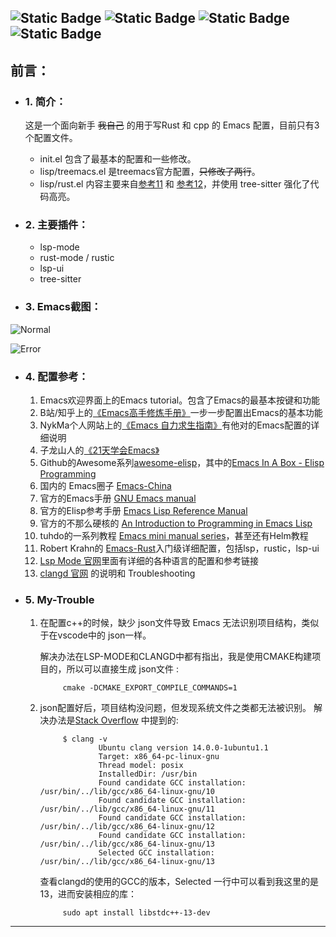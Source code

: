 ![Static Badge](https://img.shields.io/badge/Ubuntu-True-blue)
![Static Badge](https://img.shields.io/badge/Windows-Testing-red)
![Static Badge](https://img.shields.io/badge/Language-Emacs_Lisp-purple)
![Static Badge](https://img.shields.io/badge/For-Novice-brown)
---
## 前言：
+ ### 1. 简介：
    这是一个面向新手 ~~我自己~~ 的用于写Rust 和 cpp 的 Emacs 配置，目前只有3个配置文件。
    


    + init.el 包含了最基本的配置和一些修改。
    + lisp/treemacs.el 是treemacs官方配置，~~只修改了两行~~。
    + lisp/rust.el 内容主要来自[参考11][12] 和 [参考12][12]，并使用 tree-sitter 强化了代码高亮。


+ ### 2. 主要插件：

    + lsp-mode 
    + rust-mode / rustic
    + lsp-ui 
    + tree-sitter

+ ### 3. Emacs截图：

![Normal](https://github.com/superbignut/Emacs-SMCM/blob/master/screenshots/normal.png)

![Error](https://github.com/superbignut/Emacs-SMCM/blob/master/screenshots/error.png)

+ ### 4. 配置参考：
    1. Emacs欢迎界面上的Emacs tutorial。包含了Emacs的最基本按键和功能
    2. B站/知乎上的[《Emacs高手修炼手册》][1]一步一步配置出Emacs的基本功能
    3. NykMa个人网站上的[《Emacs 自力求生指南》][2]有他对的Emacs配置的详细说明
    4. 子龙山人的[《21天学会Emacs》][3]
    5. Github的Awesome系列[awesome-elisp][5]，其中的[Emacs In A Box - Elisp Programming][6]
    6. 国内的 Emacs圈子 [Emacs-China][4]
    7. 官方的Emacs手册 [GNU Emacs manual][7]
    8. 官方的Elisp参考手册 [Emacs Lisp Reference Manual][8]
    9. 官方的不那么硬核的 [An Introduction to Programming in Emacs Lisp][9]
    10. tuhdo的一系列教程 [Emacs mini manual series][11]，甚至还有Helm教程
    11. Robert Krahn的 [Emacs-Rust][12]入门级详细配置，包括lsp，rustic，lsp-ui
    12. [Lsp Mode 官网][14]里面有详细的各种语言的配置和参考链接
    13. [clangd 官网][15] 的说明和 Troubleshooting

+ ### 5. My-Trouble
        
    1. 在配置c++的时候，缺少 json文件导致 Emacs 无法识别项目结构，类似于在vscode中的 json一样。
        
        解决办法在LSP-MODE和CLANGD中都有指出，我是使用CMAKE构建项目的，所以可以直接生成 json文件 :

                cmake -DCMAKE_EXPORT_COMPILE_COMMANDS=1

    2. json配置好后，项目结构没问题，但发现系统文件<string>之类都无法被识别。
        解决办法是[Stack Overflow][16] 中提到的:

                $ clang -v
                        Ubuntu clang version 14.0.0-1ubuntu1.1
                        Target: x86_64-pc-linux-gnu
                        Thread model: posix
                        InstalledDir: /usr/bin
                        Found candidate GCC installation: /usr/bin/../lib/gcc/x86_64-linux-gnu/10
                        Found candidate GCC installation: /usr/bin/../lib/gcc/x86_64-linux-gnu/11
                        Found candidate GCC installation: /usr/bin/../lib/gcc/x86_64-linux-gnu/12
                        Found candidate GCC installation: /usr/bin/../lib/gcc/x86_64-linux-gnu/13
                        Selected GCC installation: /usr/bin/../lib/gcc/x86_64-linux-gnu/13
        查看clangd的使用的GCC的版本，Selected 一行中可以看到我这里的是 13，进而安装相应的库：

                sudo apt install libstdc++-13-dev

<!-- ### 以下均为在Ubuntu22.04中对Emacs27/29的个人配置和理解
---

        (tool-bar-mode -1)
        (scroll-bar-mode -1)
        关闭工具栏、关闭屏幕右侧滚动条，我觉得工具栏(menu-bar)不仅好看而且有用，所以没关。
        
---
        (show-paren-mode t)
        由于Elsp中括号很多，开启这个会将光标处的"("和")"同时高亮。
---
        (global-display-line-numbers-mode 1)
        开启后，为所有窗口显示行号，但似乎还有其他的开启方法，开启的位置也有区别。
---
        (put 'narrow-to-region 'disabled nil)
        使用"C-x n n"后自动生成，与narrow功能相关，新手可忽略。
---
        (add-to-list 'load-path
                (expand-file-name (concat user-emacs-directory "lisp")))
        连续调用三个函数，完成字符串的连接、把~拓展为家目录和把字符串添加到load-path。
---
上述做法是为了让配置文件更有结构和条理性，但需要结合require和provide函数使用，分三步：
  1. 把写好的abc.el文件放在.emacs.d/lisp/目录下 ~~(当然你的文件的名字可以不是abc)~~
  2. 在abc.el文件中加上,(应该是任意位置都可以):
          
          provide('abc)

  3. 在init.el中加上:
          
          require('abc)
如果对你也对load，require，package-install感到迷惑，除了这三个函数的help文档，GNU Emacs manual的第28.8节[Libraries of Lisp Code for Emacs][10]中也有说明。尤其是最后一段：

>Note that installing a package using package-install (see Package Installation) >takes care of placing the package’s Lisp files in a directory where Emacs will find >it, and also writes the necessary initialization code into your init files, making >the above manual customizations unnecessary.

大致含义就是，对于那些  通过使用package-install安装的包，再对他们require就是unnecessary的了。

---
        (defun open-init-file()
        (interactive)
        (find-file "~/.emacs.d/init.el"))

        (global-set-key (kbd "<f2>") 'open-init-file)
        以上代码来自参考4，首先定义了一个可以交互的函数，可交互在这里指的是是否可以使用"M-x"进行调用,
        与是否可以对它绑定按键。实现的功能就是按F2直接切到init.el，入门必备功能。
---
        (global-set-key (kbd "M-[") 'previous-buffer)
        (global-set-key (kbd "M-]") 'next-buffer)
        切换到上一个buffer和切换到下一个buffer，本来的快捷键要按三个键，很难受。
---

        (setq-default cursor-type 'bar)
        (setq inhibit-startup-screen -1)
        光标改成竖线，关掉开始界面。
---
        (setq custom-file (expand-file-name "custom.el" user-emacs-directory))
        给出自定义文件位置，这样就不会在init.el文件中添加某些自动生成的配置。一般第一天学Emacs都会遇到。
---

        (setq package-archives '(
			 ("melpa" . "http://mirrors.tuna.tsinghua.edu.cn/elpa/melpa/")
			 ("gnu" . "http://mirrors.tuna.tsinghua.edu.cn/elpa/gnu/")
			 ("org" . "http://mirrors.tuna.tsinghua.edu.cn/elpa/org/")))
        首先把包的下载源切到国内，代码来自清华源。

        (require 'package)
        'package是一个build-in的包，所以不require应该也行，这里不确定。

---
        (unless (bound-and-true-p package--initialized)
        (package-initialize))
        猜测，这就应该是GNU Emacs manual的第28.8节说的，加载所有使用package-install安装的包。
        我们只需要初始化一下就行，但只是猜测。

---
        (unless (package-installed-p 'use-package)
        (package-refresh-contents)
        (package-install 'use-package))
        参考别人的解释：类似于先 sudo apt update 再 sudo apt install 'use-package。
---

然后就到了6级，学习我们的大招 ~~ultimate ability~~ ，也就是use-package，但去 Emacs官网首页的最下方可以看到，在 Emacs29.1版本中use-package已经被include 进Emacs。因此在29.1之后的版本，上述代码应该可以被require代替。

对于use-package用法，请看官方README。常用的有init,config,bind,hook这四个。大致功能为load前配置，load后配置，绑定快捷键，绑定hook。

---

        (setq use-package-always-ensure t)
        和关键字:ensure功能一样，保证使用到的包已被安装。
---
下面开始使用use-package进行各种包安装：

        (use-package paredit
        :hook
        (emacs-lisp-mode . paredit-mode)
        (lisp-interaction-mode . paredit-mode))
        使用Paredit可以自动配对和删除()和"",也就是当输入与删除"("时，自动输入与删除")",无法手动删除")"。
        并且绑定了两个hook，分别是，在写lisp时候触发，和在*scratch* buffer中触发。
        但当你输入了一个中文的括号，会有bug。

这里只在lisp的模式下开启了paredit，其实是因为还有一个smartparens插件也有一些与括号有关的操作，lsp也有这部分的功能，所以他们其实是有一些重合的。paredit的[快捷键][13]在emacs-wiki上可以看到：

---
        (use-package rainbow-delimiters
        :hook
        (emacs-lisp-mode . rainbow-delimiters-mode)
        (lisp-interaction-mode . rainbow-delimiters-mode))
        不同的括号对有着不同的颜色。
        hook同上。
---
        (use-package marginalia
        :init
        (marginalia-mode))
        这个包让我最大的感受是在"C-h f"时，能在右侧的margin部分快速扫一眼函数的功能。
        除此之外，它在Github上给出了其他功能，并且更建议和consult一起使用。
---
紧接着请出重量级package:Helm。他的官网给出的定义是：Emacs incremental completion and selection narrowing framework。我还暂时不能理解这句话。但我可以深刻的意识到的地方是，我使用到的功能只是Helm的冰山一角。Helm还有很多地方，有待发掘。

        (use-package helm
        :init
        (helm-mode 1)
        :bind (("M-x" . helm-M-x) ;; 1 执行command
                ("C-x C-f" . helm-find-files);; 2 搜索文件
                ("M-y" . helm-show-kill-ring) ;; 3 列出有哪些“C-k"项，类似于剪切板
                ("C-x b" . helm-mini) ;; 4 这么设置后和5的功能基本是一样的
                ("C-x C-b" . helm-buffers-list) ;; 5 
                ("C-c h o" . helm-occur);; 6 当前文件内搜索
                ("C-c h i" . helm-imenu);; 7 加强版imenu
                ;;helm-man-woman C-c c m ;; 8 可以看linux和Emacs的man手册
                ;; helm-find ;; 9 类似于find
                ("C-c h g" . helm-do-grep-ag))) ;; 10 这个应该是项目内搜索 -->
        
<!-- helm-buffers-list 类似于 “C-x 
helm-occur 当前文件搜索 -->






---
[1]:https://zhuanlan.zhihu.com/p/341512250
[2]:https://nyk.ma/posts/emacs-write-your-own/
[3]:https://space.bilibili.com/292659700?spm_id_from=333.337.search-card.all.click
[4]:https://emacs-china.org/
[5]:https://github.com/p3r7/awesome-elisp
[6]:https://caiorss.github.io/Emacs-Elisp-Programming/Elisp_Programming.html#sec-1-1
[7]:https://www.gnu.org/software/emacs/manual/html_node/emacs/index.html
[8]:https://www.gnu.org/software/emacs/manual/html_node/elisp/index.html
[9]:https://www.gnu.org/software/emacs/manual/html_node/eintr/index.html
[10]:https://www.gnu.org/software/emacs/manual/html_node/emacs/Lisp-Libraries.html
[11]:https://tuhdo.github.io/index.html
[12]:https://robert.kra.hn/posts/rust-emacs-setup/#inline-errors
[13]:https://www.emacswiki.org/emacs/PareditCheatsheet
[14]:https://emacs-lsp.github.io/lsp-mode/tutorials/CPP-guide/
[15]:https://clangd.llvm.org/
[16]:https://stackoverflow.com/questions/26333823/clang-doesnt-see-basic-headers/74759390#74759390